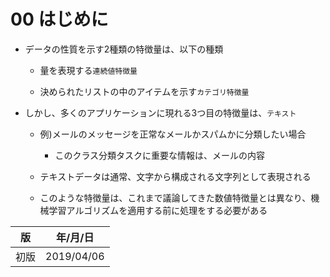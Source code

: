 00 はじめに
==========

* データの性質を示す2種類の特徴量は、以下の種類

  * 量を表現する`連続値特徴量`

  * 決められたリストの中のアイテムを示す`カテゴリ特徴量`

* しかし、多くのアプリケーションに現れる3つ目の特徴量は、`テキスト`

  * 例)メールのメッセージを正常なメールかスパムかに分類したい場合

    * このクラス分類タスクに重要な情報は、メールの内容

  * テキストデータは通常、文字から構成される文字列として表現される

  * このような特徴量は、これまで議論してきた数値特徴量とは異なり、機械学習アルゴリズムを適用する前に処理をする必要がある

| 版   | 年/月/日   |
| ---- | ---------- |
| 初版 | 2019/04/06 |
